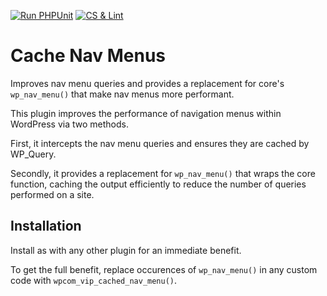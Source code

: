 [![Run PHPUnit](https://github.com/Automattic/cache-nav-menus/actions/workflows/integrations.yml/badge.svg)](https://github.com/Automattic/cache-nav-menus/actions/workflows/integrations.yml) [![CS & Lint](https://github.com/Automattic/cache-nav-menus/actions/workflows/cs-lint.yml/badge.svg)](https://github.com/Automattic/cache-nav-menus/actions/workflows/cs-lint.yml)

# Cache Nav Menus
 
Improves nav menu queries and provides a replacement for core's `wp_nav_menu()` that make nav menus more performant.
 
This plugin improves the performance of navigation menus within WordPress via two methods.

First, it intercepts the nav menu queries and ensures they are cached by WP_Query.

Secondly, it provides a replacement for `wp_nav_menu()` that wraps the core function, caching the output efficiently to reduce the number of queries performed on a site.
 
## Installation
 
Install as with any other plugin for an immediate benefit.

To get the full benefit, replace occurences of `wp_nav_menu()` in any custom code with `wpcom_vip_cached_nav_menu()`.

